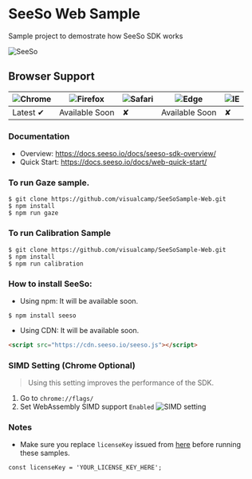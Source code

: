 # SeeSo Web Sample

Sample project to demostrate how SeeSo SDK works

![SeeSo](favicon.ico?style=centerme)

## Browser Support


![Chrome](https://raw.github.com/alrra/browser-logos/master/src/chrome/chrome_48x48.png) | ![Firefox](https://raw.github.com/alrra/browser-logos/master/src/firefox/firefox_48x48.png) | ![Safari](https://raw.github.com/alrra/browser-logos/master/src/safari/safari_48x48.png) | ![Edge](https://raw.github.com/alrra/browser-logos/master/src/edge/edge_48x48.png) | ![IE](https://raw.github.com/alrra/browser-logos/master/src/archive/internet-explorer_9-11/internet-explorer_9-11_48x48.png) |
--- | --- | --- | --- | --- |
Latest ✔ | Available Soon  |✘ | Available Soon  | ✘|

### Documentation
- Overview:  https://docs.seeso.io/docs/seeso-sdk-overview/
- Quick Start:  https://docs.seeso.io/docs/web-quick-start/


### To run Gaze sample.
```
$ git clone https://github.com/visualcamp/SeeSoSample-Web.git
$ npm install
$ npm run gaze
```

### To run Calibration Sample
```
$ git clone https://github.com/visualcamp/SeeSoSample-Web.git
$ npm install
$ npm run calibration
```


### How to install SeeSo:

* Using npm: It will be available soon.
```shell script
$ npm install seeso
```

* Using CDN: It will be available soon.
```html
<script src="https://cdn.seeso.io/seeso.js"></script>
```


### SIMD Setting (Chrome Optional)

> Using this setting improves the performance of the SDK.

1. Go to `chrome://flags/`
2. Set WebAssembly SIMD support `Enabled`
![SIMD setting](/img/web-quick-start/simd-chrome-setting.png)
 

### Notes
- Make sure you replace `licenseKey` issued from [here](https://console.seeso.io/#/console/license-keys) before running these samples.
```
const licenseKey = 'YOUR_LICENSE_KEY_HERE';
```
